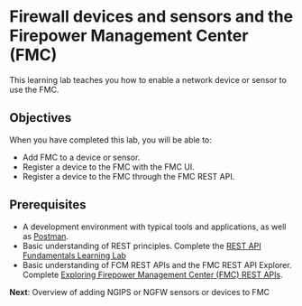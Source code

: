 # Firewall devices and sensors and the Firepower Management Center (FMC)

This learning lab teaches you how to enable a network device or sensor to use the FMC.

## Objectives

When you have completed this lab, you will be able to:

* Add FMC to a device or sensor.
* Register a device to the FMC with the FMC UI.
* Register a device to the FMC through the FMC REST API.

## Prerequisites

* A development environment with typical tools and applications, as well as [Postman](https://www.getpostman.com/).
* Basic understanding of REST principles. Complete the [REST API Fundamentals Learning Lab](https://developer.cisco.com/learning/tracks/devnet-beginner/rest-api-fundamentals/what-are-rest-apis/step/1)
* Basic understanding of FCM REST APIs and the FMC REST API Explorer. Complete [Exploring Firepower Management Center (FMC) REST APIs](https://developer.cisco.com/learning/modules/Firepower/firepower-restapi-101/step/1).

**Next**: Overview of adding NGIPS or NGFW sensors or devices to FMC
